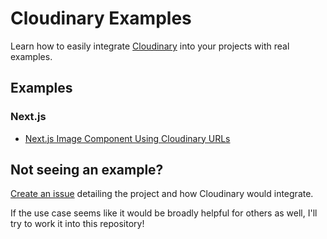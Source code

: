 # Cloudinary Examples

Learn how to easily integrate [Cloudinary](https://cloudinary.com/) into your projects with real examples.

## Examples

### Next.js

* [Next.js Image Component Using Cloudinary URLs](https://github.com/colbyfayock/cloudinary-examples/tree/main/examples/nextjs-next-image-domain)

## Not seeing an example?

[Create an issue](https://github.com/colbyfayock/cloudinary-examples/issues/new) detailing the project and how Cloudinary would integrate.

If the use case seems like it would be broadly helpful for others as well, I'll try to work it into this repository!
